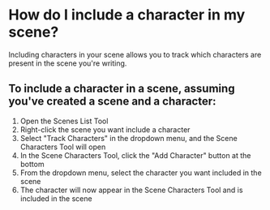 # How do I include a character in my scene?

Including characters in your scene allows you to track which characters are present in the scene you're writing. 

## To include a character in a scene, assuming you've created a scene and a character:

1. Open the Scenes List Tool
2. Right-click the scene you want include a character
3. Select "Track Characters" in the dropdown menu, and the Scene Characters Tool will open
4. In the Scene Characters Tool, click the "Add Character" button at the bottom
5. From the dropdown menu, select the character you want included in the scene
6. The character will now appear in the Scene Characters Tool and is included in the scene
